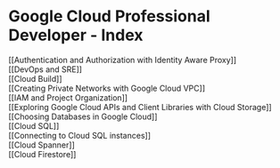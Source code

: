 # Google Cloud Professional Developer - Index

[[Authentication and Authorization with Identity Aware Proxy]]  
[[DevOps and SRE]]  
[[Cloud Build]]  
[[Creating Private Networks with Google Cloud VPC]]  
[[IAM and Project Organization]]  
[[Exploring Google Cloud APIs and Client Libraries with Cloud Storage]]  
[[Choosing Databases in Google Cloud]]  
[[Cloud SQL]]  
[[Connecting to Cloud SQL instances]]  
[[Cloud Spanner]]  
[[Cloud Firestore]]  